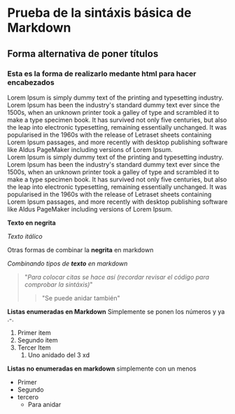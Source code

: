 # Prueba de la sintáxis básica de Markdown

Forma alternativa de poner títulos
------------

<h3>Esta es la forma de realizarlo medante html para hacer encabezados</h3>

Lorem Ipsum is simply dummy text of the printing and typesetting industry. Lorem Ipsum has been the industry's standard dummy text ever since the 1500s, when an unknown printer took a galley of type and scrambled it to make a type specimen book. It has survived not only five centuries, but also the leap into electronic typesetting, remaining essentially unchanged. It was popularised in the 1960s with the release of Letraset sheets containing Lorem Ipsum passages, and more recently with desktop publishing software like Aldus PageMaker including versions of Lorem Ipsum.<br>
Lorem Ipsum is simply dummy text of the printing and typesetting industry. Lorem Ipsum has been the industry's standard dummy text ever since the 1500s, when an unknown printer took a galley of type and scrambled it to make a type specimen book. It has survived not only five centuries, but also the leap into electronic typesetting, remaining essentially unchanged. It was popularised in the 1960s with the release of Letraset sheets containing Lorem Ipsum passages, and more recently with desktop publishing software like Aldus PageMaker including versions of Lorem Ipsum.


**Texto en negrita**

*Texto itálico*

Otras formas de combinar la **negrita** en markdown

*Combinando tipos de **texto** en markdown*

> "*Para colocar citas se hace así (recordar revisar el código para comprobar la sintáxis)*"
>> "Se puede anidar también"


**Listas enumeradas en Markdown** Simplemente se ponen los números y ya .-.
1. Primer item
2. Segundo item 
3. Tercer Item
    1. Uno anidado del 3 xd


**Listas no enumeradas en markdown** simplemente con un menos
- Primer
- Segundo
- tercero
    - Para anidar 
